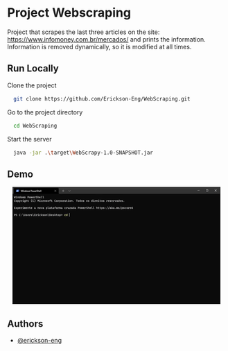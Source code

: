 
# Project Webscraping

Project that scrapes the last three articles on the site: https://www.infomoney.com.br/mercados/ and prints the information.
Information is removed dynamically, so it is modified at all times.



## Run Locally

Clone the project

```bash
  git clone https://github.com/Erickson-Eng/WebScraping.git
```

Go to the project directory

```bash
  cd WebScraping
```

Start the server

```bash
  java -jar .\target\WebScrapy-1.0-SNAPSHOT.jar
```


## Demo

<p align="center">
    <img width="480" height="270" src="src/main/resources/assets/to_readme/giphy.gif">

## Authors

- [@erickson-eng](https://github.com/Erickson-Eng)


  
